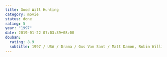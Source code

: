 ```yaml
---
title: Good Will Hunting
category: movie
status: done
rating: 5
year: "1997"
date: 2019-01-22 07:03:39+08:00
douban:
  rating: 8.9
  subtitle: 1997 / USA / Drama / Gus Van Sant / Matt Damon, Robin Williams
---
```



